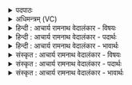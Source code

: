<details><summary>पदपाठः</summary>

आ꣢। इ꣣ह꣢। दे꣣वा꣢। म꣣योभुवा। मयः। भु꣡वा꣢꣯। द꣣स्रा꣢। हि꣡र꣢꣯ण्यवर्त्तनी। हि꣡र꣢꣯ण्य। व꣣र्त्तनीइ꣡ति꣢। उ꣣षर्बु꣡धः꣢। उ꣣षः। बु꣡धः꣢꣯। व꣣हन्तु। सो꣡म꣢꣯पीतये। सो꣡म꣢꣯। पी꣣तये। १७३५।
</details>

<details><summary>अधिमन्त्रम् (VC)</summary>

- अश्विनौ
- गोतमो राहूगणः
- उष्णिक्
- ऋषभः
</details>

<details><summary>हिन्दी : आचार्य रामनाथ वेदालंकार - विषयः</summary>

अगले मन्त्र में प्राणायाम का विषय है।
</details>

<details><summary>हिन्दी : आचार्य रामनाथ वेदालंकार - पदार्थः</summary>

पदार्थान्वयभाषाः -  (उषर्बुधः) जो उषा-काल में बोध प्राप्त करते हैं,वे लोग (सोमपीतये) सुख,स्वास्थ्य,दीर्घायुष्य,शान्ति आदि की रक्षा के लिए, (इह) इस शरीर में (देवा) गमन-आगमन करनेवाले, (मयोभुवा) सुख देनेवाले (दस्रा) दोषों को क्षीण करनेवाले, (हिरण्यवर्त्तनी) शारीरिक और मानसिक तेज को देनेवाले प्राण-अपान रूप अश्विनों को (आ वहन्तु) लायें,अर्थात् प्राणायाम को साधें ॥२॥
</details>

<details><summary>हिन्दी : आचार्य रामनाथ वेदालंकार - भावार्थः</summary>

भावार्थभाषाः -  मनुष्यों को चाहिए कि योग के अङ्ग प्राणायाम के द्वारा सब शारीरिक व मानसिक दोषों को जलाकर,योगसिद्धि प्राप्त करके अभ्युदय और निःश्रेयस को सिद्ध करें ॥२॥
</details>

<details><summary>संस्कृत : आचार्य रामनाथ वेदालंकार - विषयः</summary>

अथ प्राणायामविषय उच्यते।
</details>

<details><summary>संस्कृत : आचार्य रामनाथ वेदालंकार - पदार्थः</summary>

पदार्थान्वयभाषाः -  (उषर्बुधः) ये उषसि बुध्यन्ते बोधं प्राप्नुवन्ति ते जनाः (सोमपीतये) सोमस्य सुखस्वास्थ्यदीर्घायुष्यशान्त्यादेः पीतिः रक्षणं तस्मै (इह) देहे (देवा) देवौ,गमनागमनकारिणौ, (मयोभुवा) सुखस्य भावयितारौ, (दस्रा) दोषाणामुपक्षेतारौ, (हिरण्यवर्तनी) हिरण्यं शारीरं मानसं च तेजो वर्तयन्तौ अश्विनौ प्राणापानौ (आ वहन्तु) आनयन्तु,प्राणायामं साध्नुवन्त्विति भावः ॥२॥
</details>

<details><summary>संस्कृत : आचार्य रामनाथ वेदालंकार - भावार्थः</summary>

भावार्थभाषाः -  योगाङ्गेन प्राणायामेन सर्वान् शारीरान् मानसांश्च दोषान् दग्ध्वा योगसिद्धिं प्राप्य जनैरभ्युदयनिःश्रेयसे साधनीये ॥२॥
</details>